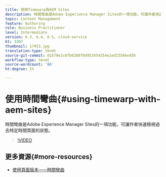 ```yaml
---
title: 使用Timewarp與AEM Sites
description: 時間彎曲是Adobe Experience Manager Sites的一項功能，可讓作者快速檢視過去特定時間頁面的狀態。
topic: Content Management
feature: Authoring
role: Business Practitioner
level: Intermediate
version: 6.3, 6.4, 6.5, cloud-service
kt: 3307
thumbnail: 17453.jpg
translation-type: tm+mt
source-git-commit: d1578e1c6fb6208f04953454354e1ed23566e450
workflow-type: tm+mt
source-wordcount: '86'
ht-degree: 1%

---
```



# 使用時間彎曲{#using-timewarp-with-aem-sites}

時間彎曲是Adobe Experience Manager Sites的一項功能，可讓作者快速檢視過去特定時間頁面的狀態。

>[!VIDEO](https://video.tv.adobe.com/v/17453/?quality=12&learn=on)

## 更多資源{#more-resources}

* [使用頁面版本——時間彎曲](https://experienceleague.adobe.com/docs/experience-manager-cloud-service/sites/authoring/features/page-versions.html)
